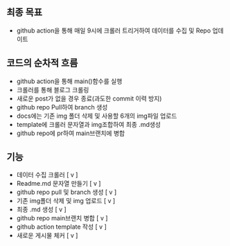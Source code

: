 ## 최종 목표
- github action을 통해 매일 9시에 크롤러 트리거하여 데이터를 수집 및 Repo 업데이트

## 코드의 순차적 흐름
- github action을 통해 main()함수를 실행
- 크롤러를 통해 블로그 크롤링
- 새로운 post가 없을 경우 종료(과도한 commit 이력 방지)
- github repo Pull하여 branch 생성
- docs에는 기존 img 폴더 삭제 및 사용할 6개의 img파일 업로드
- template에 크롤러 문자열과 img조합하여 최종 .md생성
- github repo에 pr하여 main브랜치에 병합

## 기능
- 데이터 수집 크롤러 [ v ]
- Readme.md 문자열 만들기 [ v ]
- github repo pull 및 branch 생성 [ v ]
- 기존 img폴더 삭제 및 img 업로드 [ v ]
- 최종 .md 생성 [ v ]
- github repo main브랜치 병합 [ v ]
- github action template 작성 [ v ]
- 새로운 게시물 체커 [ v ]
